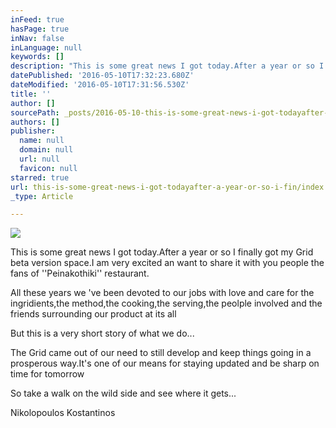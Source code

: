 ```yaml
---
inFeed: true
hasPage: true
inNav: false
inLanguage: null
keywords: []
description: "This is some great news I got today.After a year or so I finally got my Grid beta version space.I am very excited an want to share it with you people the fans of ''Peinakothiki'' restaurant."
datePublished: '2016-05-10T17:32:23.680Z'
dateModified: '2016-05-10T17:31:56.530Z'
title: ''
author: []
sourcePath: _posts/2016-05-10-this-is-some-great-news-i-got-todayafter-a-year-or-so-i-fin.md
authors: []
publisher:
  name: null
  domain: null
  url: null
  favicon: null
starred: true
url: this-is-some-great-news-i-got-todayafter-a-year-or-so-i-fin/index.html
_type: Article

---
```

![](https://the-grid-user-content.s3-us-west-2.amazonaws.com/bc8237bd-acd3-4936-b528-1f4031cb5d23.jpg)

This is some great news I got today.After a year or so I finally got my Grid beta version space.I am very excited an want to share it with you people the fans of ''Peinakothiki'' restaurant.

All these years we 've been devoted to our jobs with love and care for the ingridients,the method,the cooking,the serving,the peolple involved and the friends surrounding our product at its all

But this is a very short story of what we do...

The Grid came out of our need to still develop and keep things going in a prosperous way.It's one of our means for staying updated and be sharp on time for tomorrow

So take a walk on the wild side and see where it gets...

Nikolopoulos Kostantinos